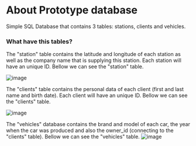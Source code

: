 # About Prototype database
Simple SQL Database that contains 3 tables: stations, clients and vehicles.

### What have this tables?

The "station" table contains the latitude and longitude of each station as well as the company name that is supplying this station.
Each station will have an unique ID.
Bellow we can see the "station" table.

![image](https://user-images.githubusercontent.com/47533831/111847912-c3548180-8901-11eb-9cff-da5db57ddb7d.png)

The "clients" table contains the personal data of each client (first and last name and birth date).
Each client will have an unique ID.
Bellow we can see the "clients" table.

![image](https://user-images.githubusercontent.com/47533831/111848052-10385800-8902-11eb-897a-ef95a07fae29.png)

The "vehicles" database contains the brand and model of each car, the year when the car was produced and also the owner_id (connecting to the "clients" table).
Bellow we can see the "vehicles" table.
![image](https://user-images.githubusercontent.com/47533831/111848208-72915880-8902-11eb-9d65-5b92df94f245.png)




